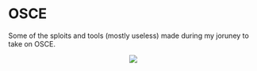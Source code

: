 # OSCE
Some of the sploits and tools (mostly useless) made during my joruney to take on OSCE.  


<p align="center">
  <img  src="https://media.giphy.com/media/Uno27COfoYlH2/giphy.gif">
</p>
